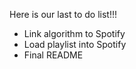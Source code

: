 Here is our last to do list!!!

- Link algorithm to Spotify
- Load playlist into Spotify
- Final README